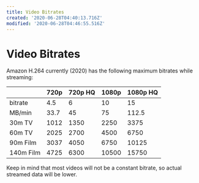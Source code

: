 ```yaml
---
title: Video Bitrates
created: '2020-06-28T04:40:13.716Z'
modified: '2020-06-28T04:46:55.516Z'
---
```


# Video Bitrates

Amazon H.264 currently (2020) has the following maximum bitrates while streaming:

|           | 720p | 720p HQ | 1080p | 1080p HQ |
| --------- | ---- | ------- | ----- | -------- |
| bitrate   | 4.5  | 6       | 10    | 15       |
| MB/min    | 33.7 | 45      | 75    | 112.5    |
| 30m TV    | 1012 | 1350    | 2250  | 3375     |
| 60m TV    | 2025 | 2700    | 4500  | 6750     |
| 90m Film  | 3037 | 4050    | 6750  | 10125    |
| 140m Film | 4725 | 6300    | 10500 | 15750    |

Keep in mind that most videos will not be a constant bitrate, so actual streamed data will be lower.
